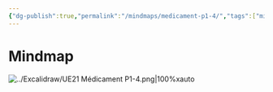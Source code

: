 ```yaml
---
{"dg-publish":true,"permalink":"/mindmaps/medicament-p1-4/","tags":["mindmaps"],"noteIcon":""}
---
```


# Mindmap
 ![../Excalidraw/UE21 Médicament P1-4.png|100%xauto](/img/user/Excalidraw/UE21%20M%C3%A9dicament%20P1-4.png)
